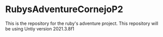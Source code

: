 # RubysAdventureCornejoP2
This is the repository for the ruby's adventure project.
This repository will be using Untiy version 2021.3.8f1
